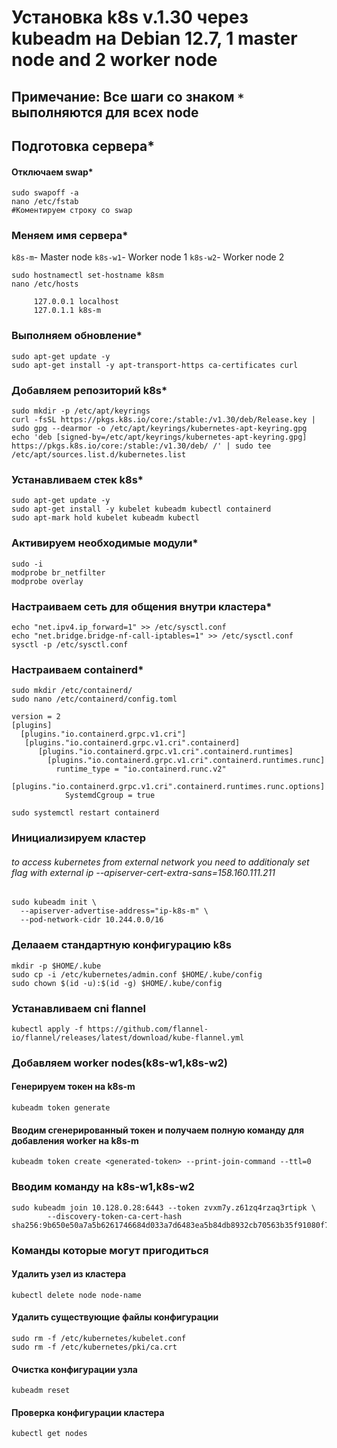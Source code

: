 # Установка k8s v.1.30 через kubeadm на Debian 12.7, 1  master node and 2 worker node

## Примечание: Все шаги со знаком `*` выполняются для всех node

## Подготовка сервера*

#### Отключаем swap*

```
sudo swapoff -a
nano /etc/fstab
#Коментируем строку со swap
```

### Меняем имя сервера*

`k8s-m`- Master node
`k8s-w1`- Worker node 1
`k8s-w2`- Worker node 2

```
sudo hostnamectl set-hostname k8sm 
nano /etc/hosts

     127.0.0.1 localhost
     127.0.1.1 k8s-m

```
### Выполняем обновление*

```
sudo apt-get update -y
sudo apt-get install -y apt-transport-https ca-certificates curl

```

### Добавляем репозиторий k8s*

```
sudo mkdir -p /etc/apt/keyrings
curl -fsSL https://pkgs.k8s.io/core:/stable:/v1.30/deb/Release.key | sudo gpg --dearmor -o /etc/apt/keyrings/kubernetes-apt-keyring.gpg
echo 'deb [signed-by=/etc/apt/keyrings/kubernetes-apt-keyring.gpg] https://pkgs.k8s.io/core:/stable:/v1.30/deb/ /' | sudo tee /etc/apt/sources.list.d/kubernetes.list
```

### Устанавливаем  стек k8s* 

```
sudo apt-get update -y
sudo apt-get install -y kubelet kubeadm kubectl containerd
sudo apt-mark hold kubelet kubeadm kubectl
```

### Активируем необходимые модули*

```
sudo -i
modprobe br_netfilter
modprobe overlay
```

### Настраиваем сеть для общения внутри кластера*

```
echo "net.ipv4.ip_forward=1" >> /etc/sysctl.conf
echo "net.bridge.bridge-nf-call-iptables=1" >> /etc/sysctl.conf
sysctl -p /etc/sysctl.conf
```

### Настраиваем containerd*

```
sudo mkdir /etc/containerd/
sudo nano /etc/containerd/config.toml
```
```
version = 2
[plugins]
  [plugins."io.containerd.grpc.v1.cri"]
   [plugins."io.containerd.grpc.v1.cri".containerd]
      [plugins."io.containerd.grpc.v1.cri".containerd.runtimes]
        [plugins."io.containerd.grpc.v1.cri".containerd.runtimes.runc]
          runtime_type = "io.containerd.runc.v2"
          [plugins."io.containerd.grpc.v1.cri".containerd.runtimes.runc.options]
            SystemdCgroup = true
```
```
sudo systemctl restart containerd            
```
### Инициализируем кластер
###### to access kubernetes from external network you need to additionaly set flag with external ip --apiserver-cert-extra-sans=158.160.111.211

```
sudo kubeadm init \
  --apiserver-advertise-address="ip-k8s-m" \
  --pod-network-cidr 10.244.0.0/16
```

### Делааем стандартную конфигурацию k8s

```
mkdir -p $HOME/.kube
sudo cp -i /etc/kubernetes/admin.conf $HOME/.kube/config
sudo chown $(id -u):$(id -g) $HOME/.kube/config
```

### Устанавливаем cni flannel

```
kubectl apply -f https://github.com/flannel-io/flannel/releases/latest/download/kube-flannel.yml
```

### Добавляем worker nodes(k8s-w1,k8s-w2)
#### Генерируем токен на k8s-m

``` 
kubeadm token generate
```

#### Вводим сгенерированный токен и получаем полную команду для добавления worker на k8s-m
```
kubeadm token create <generated-token> --print-join-command --ttl=0
```

### Вводим команду на k8s-w1,k8s-w2

```
sudo kubeadm join 10.128.0.28:6443 --token zvxm7y.z61zq4rzaq3rtipk \
        --discovery-token-ca-cert-hash sha256:9b650e50a7a5b6261746684d033a7d6483ea5b84db8932cb70563b35f91080f7
```        

### Команды которые могут пригодиться

#### Удалить узел из кластера
`kubectl delete node node-name`

#### Удалить существующие файлы конфигурации
```
sudo rm -f /etc/kubernetes/kubelet.conf
sudo rm -f /etc/kubernetes/pki/ca.crt
```

#### Очистка конфигурации узла
`kubeadm reset`

#### Проверка конфигурации кластера
`kubectl get nodes`
